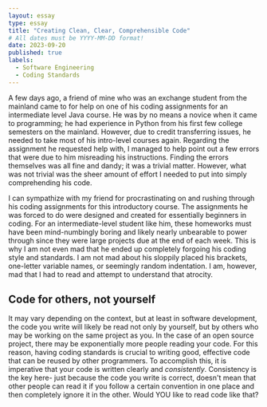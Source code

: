 ```yaml
---
layout: essay
type: essay
title: "Creating Clean, Clear, Comprehensible Code"
# All dates must be YYYY-MM-DD format!
date: 2023-09-20
published: true
labels:
  - Software Engineering
  - Coding Standards
---
```



A few days ago, a friend of mine who was an exchange student from the mainland came to for help on one of his coding assignments for an intermediate level Java course. He was by no means a novice when it came to programming; he had experience in Python from his first few college semesters on the mainland. However, due to credit transferring issues, he needed to take most of his intro-level courses again. Regarding the assignment he requested help with, I managed to help point out a few errors that were due to him misreading his instructions. Finding the errors themselves was all fine and dandy; it was a trivial matter. However, what was not trivial was the sheer amount of effort I needed to put into simply comprehending his code.

I can sympathize with my friend for procrastinating on and rushing through his coding assignments for this introductory course. The assignments he was forced to do were designed and created for essentially beginners in coding. For an intermediate-level student like him, these homeworks must have been mind-numbingly boring and likely nearly unbearable to power through since they were large projects due at the end of each week. This is why I am not even mad that he ended up completely forgoing his coding style and standards. I am not mad about his sloppily placed his brackets, one-letter variable names, or seemingly random indentation. I am, however, mad that I had to read and attempt to understand that atrocity.

## Code for others, not yourself

It may vary depending on the context, but at least in software development, the code you write will likely be read not only by yourself, but by others who may be working on the same project as you. In the case of an open source project, there may be exponentially more people reading your code. For this reason, having coding standards is crucial to writing good, effective code that can be reused by other programmers. To accomplish this, it is imperative that your code is written clearly and *consistently*. Consistency is the key here- just because the code you write is correct, doesn't mean that other people can read it if you follow a certain convention in one place and then completely ignore it in the other. Would YOU like to read code like that?